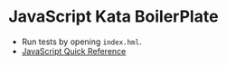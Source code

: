 # JavaScript Kata BoilerPlate

* Run tests by opening `index.hml`.
* [JavaScript Quick Reference](/reference.md)
